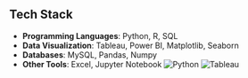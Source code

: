 ## Tech Stack
- **Programming Languages**: Python, R, SQL
- **Data Visualization**: Tableau, Power BI, Matplotlib, Seaborn
- **Databases**: MySQL, Pandas, Numpy
- **Other Tools**: Excel, Jupyter Notebook
![Python](https://img.shields.io/badge/Python-3776AB?style=for-the-badge&logo=python&logoColor=white)
![Tableau](https://img.shields.io/badge/Tableau-E97627?style=for-the-badge&logo=tableau&logoColor=white)
